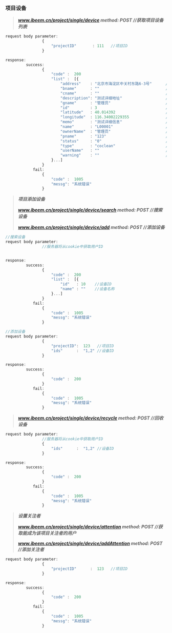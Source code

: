 ### 项目设备

> _**www.ibeem.cn/project/single/device             method: POST           //获取项目设备列表**_

```js
request body parameter:
                {
                    "projectID"       : 111   //项目ID
                }

response:
         success: 
                {
                    "code" :  200
                    "list" :  [{
                        "address"    : "北京市海淀区中关村东路6-3号"      //设备地址
                        "bname"      : ""                             //设备绑定建筑名称
                        "cname"      : ""                             //设备绑定测点名称
                        "description": "测试详细地址"                   //设备描述
                        "gname"      : "管理员"                        //设备关注者
                        "id"         : 3                              //设备ID
                        "latitude"   : 40.014392                      //设备纬度
                        "longitude"  : 116.34002229355                //设备经度
                        "memo"       : "测试详细信息"                   //设备备注
                        "name"       : "L00001"                       //设备名称
                        "ownerName"  : "管理员"                        //设备拥有者
                        "pname"      : "123"                          //设备绑定项目名称
                        "status"     : "0"                            //设备状态
                        "type"       : "coclean"                      //设备类型
                        "userName"   : ""                             //设备使用者名称
                        "warning"    : ""                             //设备告警
                    }...]
                }
            fail: 
                {
                    "code" :  1005
                    "messg": "系统错误"
                }
```

> _**项目添加设备**_
>
> _**www.ibeem.cn/project/single/device/search         method: POST             //搜索设备**_
>
> _**www.ibeem.cn/project/single/device/add             method: POST             //添加设备**_

```js
//搜索设备
request body parameter:
                //服务器将从cookie中获取用户ID


response:
         success: 
                {
                    "code" :  200
                    "list" :  [{
                        "id"   : 10    //设备ID
                        "name" : ""    //设备名称
                    }...]
                }
            fail: 
                {
                    "code" :  1005
                    "messg": "系统错误"
                }
```

```js
//添加设备
request body parameter:
                {
                    "projectID":  123   //项目ID
                    "ids"      :  "1,2" //设备ID
                }

response:
         success: 
                {
                    "code" :  200
                }
            fail: 
                {
                    "code" :  1005
                    "messg": "系统错误"
                }
```

> _**www.ibeem.cn/project/single/device/recycle      method: POST        //回收设备**_

```js
request body parameter:
                //服务器将从cookie中获取用户ID
                {
                    "ids"      :  "1,2" //设备ID
                }

response:
         success: 
                {
                    "code" :  200
                }
            fail: 
                {
                    "code" :  1005
                    "messg": "系统错误"
                }
```

> _**设置关注者**_
>
> _**www.ibeem.cn/project/single/device/attention                  method: POST        //获取能成为该项目关注者的用户**_
>
> _**www.ibeem.cn/project/single/device/addAttention          method: POST       //添加关注者**_

```js
request body parameter:
                {
                    "projectID"      :  123   //项目ID
                }

response:
         success: 
                {
                    "code" :  200
                }
            fail: 
                {
                    "code" :  1005
                    "messg": "系统错误"
                }
```



